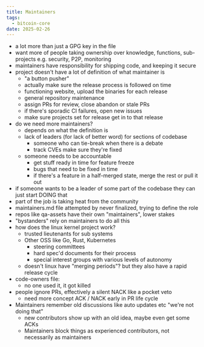 ```yaml
---
title: Maintainers
tags:
  - bitcoin-core
date: 2025-02-26
---
```


- a lot more than just a GPG key in the file
- want more of people taking ownership over knowledge, functions, sub-projects
    e.g. security, P2P, monitoring
- maintainers have responsibility for shipping code, and keeping it secure
- project doesn't have a lot of definition of what maintainer is
  - "a button pusher"
  - actually make sure the release process is followed on time
  - functioning website, upload the binaries for each release
  - general repository maintenance
  - assign PRs for review, close abandon or stale PRs
  - if there's sporadic CI failures, open new issues
  - make sure projects set for release get in to that release
- do we need more maintainers?
  - depends on what the definition is
  - lack of leaders (for lack of better word) for sections of codebase
    - someone who can tie-break when there is a debate
    - track CVEs make sure they're fixed
  - someone needs to be accountable
    - get stuff ready in time for feature freeze
    - bugs that need to be fixed in time
    - if there's a feature in a half-merged state, merge the rest or pull it out
- if someone wants to be a leader of some part of the codebase they can just start DOING that
- part of the job is taking heat from the community
- maintainers.md file attempted by never finalized, trying to define the role
- repos like qa-assets have their own "maintainers", lower stakes
- "bystanders" rely on maintainers to do all this
- how does the linux kernel project work?
  - trusted lieutenants for sub systems
  - Other OSS like Go, Rust, Kubernetes
    - steering committees
    - hard spec'd documents for their process
    - special interest groups with various levels of autonomy
  - doesn't linux have "merging periods"? but they also have a rapid release cycle
- code-owners file:
  - no one used it, it got killed
- people ignore PRs, effectively a silent NACK like a pocket veto
  - need more concept ACK / NACK early in PR life cycle
- Maintainers remember old discussions like auto updates etc "we're not doing that"
  - new contributors show up with an old idea, maybe even get some ACKs
  - Maintainers block things as experienced contributors, not necessarily as maintainers
